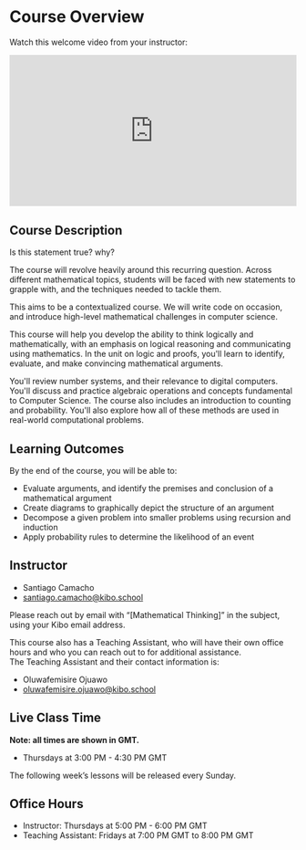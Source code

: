 # Course Overview

<!-- Please search for UPDATE EACH TERM to find items that need to be updated each term.-->

Watch this welcome video from your instructor:

<div style="position: relative; padding-bottom: 52.65624999999999%; height: 0;"><iframe src="https://www.loom.com/embed/e36ec41e6ab84c1a91a381a28654af7a?sid=2de5fab0-ed15-4f9f-a0da-9b865b10a906" frameborder="0" webkitallowfullscreen mozallowfullscreen allowfullscreen style="position: absolute; top: 0; left: 0; width: 100%; height: 100%;"></iframe></div>
<!--<div style="position: relative; padding-bottom: 59.73451327433629%; height: 0;"><iframe src="https://www.loom.com/embed/0b4f098ed9f64945b0d4b8648d4353b5" frameborder="0" webkitallowfullscreen mozallowfullscreen allowfullscreen style="position: absolute; top: 0; left: 0; width: 100%; height: 100%;"></iframe></div> -->

## Course Description

Is this statement true? why?

The course will revolve heavily around this recurring question. Across different mathematical topics, students will be faced with new statements to grapple with, and the techniques needed to tackle them.

This aims to be a contextualized course. We will write code on occasion, and introduce high-level mathematical challenges in computer science.

This course will help you develop the ability to think logically and mathematically, with an emphasis on logical reasoning and communicating using mathematics. In the unit on logic and proofs, you'll learn to identify, evaluate, and make convincing mathematical arguments.

You'll review number systems, and their relevance to digital computers. You'll discuss and practice algebraic operations and concepts fundamental to Computer Science. The course also includes an introduction to counting and probability.  You'll also explore how all of these methods are used in real-world computational problems.

## Learning Outcomes

By the end of the course, you will be able to:

* Evaluate arguments, and identify the premises and conclusion of a mathematical argument 
* Create diagrams to graphically depict the structure of an argument 
* Decompose a given problem into smaller problems using recursion and induction
* Apply probability rules to determine the likelihood of an event

## Instructor
<!-- UPDATE EACH TERM -->
* Santiago Camacho
* [santiago.camacho@kibo.school](mailto:santiago.camacho@kibo.school)

Please reach out by email with “[Mathematical Thinking]” in the subject, using your Kibo email address.

This course also has a Teaching Assistant, who will have their own office hours and who you can reach out to for additional assistance.  
The Teaching Assistant and their contact information is:

* Oluwafemisire Ojuawo
* [oluwafemisire.ojuawo@kibo.school](oluwafemisire.ojuawo@kibo.school)

## Live Class Time
<!-- UPDATE EACH TERM -->
**Note: all times are shown in GMT.**

* Thursdays at 3:00 PM - 4:30 PM GMT

The following week’s lessons will be released every Sunday.

## Office Hours
<!-- UPDATE EACH TERM -->
* Instructor: Thursdays at 5:00 PM - 6:00 PM GMT
* Teaching Assistant: Fridays at 7:00 PM GMT to 8:00 PM GMT
